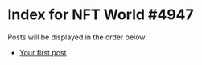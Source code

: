 # Index for NFT World #4947
Posts will be displayed in the order below:

- [Your first post](./001-first.md)


